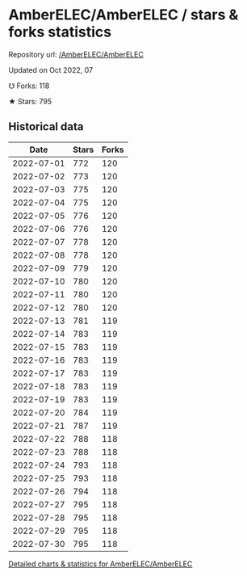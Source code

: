 # AmberELEC/AmberELEC / stars & forks statistics

Repository url: [/AmberELEC/AmberELEC](https://github.com/AmberELEC/AmberELEC)

Updated on Oct 2022, 07

☋ Forks: 118

★ Stars: 795

## Historical data
| Date | Stars | Forks |
|------|-------|-------|
| 2022-07-01 | 772 | 120 | 
| 2022-07-02 | 773 | 120 | 
| 2022-07-03 | 775 | 120 | 
| 2022-07-04 | 775 | 120 | 
| 2022-07-05 | 776 | 120 | 
| 2022-07-06 | 776 | 120 | 
| 2022-07-07 | 778 | 120 | 
| 2022-07-08 | 778 | 120 | 
| 2022-07-09 | 779 | 120 | 
| 2022-07-10 | 780 | 120 | 
| 2022-07-11 | 780 | 120 | 
| 2022-07-12 | 780 | 120 | 
| 2022-07-13 | 781 | 119 | 
| 2022-07-14 | 783 | 119 | 
| 2022-07-15 | 783 | 119 | 
| 2022-07-16 | 783 | 119 | 
| 2022-07-17 | 783 | 119 | 
| 2022-07-18 | 783 | 119 | 
| 2022-07-19 | 783 | 119 | 
| 2022-07-20 | 784 | 119 | 
| 2022-07-21 | 787 | 119 | 
| 2022-07-22 | 788 | 118 | 
| 2022-07-23 | 788 | 118 | 
| 2022-07-24 | 793 | 118 | 
| 2022-07-25 | 793 | 118 | 
| 2022-07-26 | 794 | 118 | 
| 2022-07-27 | 795 | 118 | 
| 2022-07-28 | 795 | 118 | 
| 2022-07-29 | 795 | 118 | 
| 2022-07-30 | 795 | 118 | 


[Detailed charts & statistics for AmberELEC/AmberELEC](https://reviewgithub.com/rep/AmberELEC/AmberELEC)
